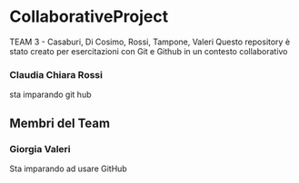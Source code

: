 # CollaborativeProject
TEAM 3 - Casaburi, Di Cosimo, Rossi, Tampone, Valeri
Questo repository è stato creato per esercitazioni con Git e Github in un contesto collaborativo
### Claudia Chiara Rossi
sta imparando git hub
## Membri del Team

### Giorgia Valeri
Sta imparando ad usare GitHub

